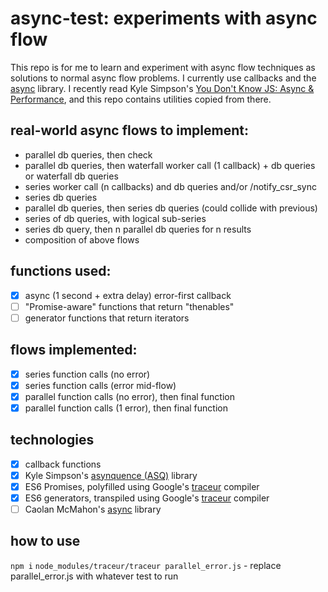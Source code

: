 # async-test: experiments with async flow

This repo is for me to learn and experiment with async flow techniques as solutions to normal async flow problems.
I currently use callbacks and the [async](https://github.com/caolan/async) library.
I recently read Kyle Simpson's [You Don't Know JS: Async & Performance](https://github.com/getify/You-Dont-Know-JS/tree/master/async%20%26%20performance), and this repo contains utilities copied from there.

## real-world async flows to implement:
- parallel db queries, then check
- parallel db queries, then waterfall worker call (1 callback) + db queries or waterfall db queries
- series worker call (n callbacks) and db queries and/or /notify_csr_sync
- series db queries
- parallel db queries, then series db queries (could collide with previous)
- series of db queries, with logical sub-series
- series db query, then n parallel db queries for n results
- composition of above flows

## functions used:
- [x] async (1 second + extra delay) error-first callback
- [ ] "Promise-aware" functions that return "thenables"
- [ ] generator functions that return iterators

## flows implemented:
- [x] series function calls (no error)
- [x] series function calls (error mid-flow)
- [x] parallel function calls (no error), then final function
- [x] parallel function calls (1 error), then final function

## technologies
- [x] callback functions
- [x] Kyle Simpson's [asynquence (ASQ)](https://github.com/getify/asynquence) library
- [x] ES6 Promises, polyfilled using Google's [traceur](https://github.com/google/traceur-compiler) compiler
- [x] ES6 generators, transpiled using Google's [traceur](https://github.com/google/traceur-compiler) compiler
- [ ] Caolan McMahon's [async](https://github.com/caolan/async) library

## how to use
`npm i`
`node_modules/traceur/traceur parallel_error.js`  - replace parallel_error.js with whatever test to run
